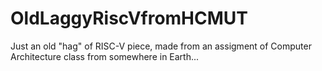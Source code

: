 # OldLaggyRiscVfromHCMUT
Just an old "hag" of RISC-V piece, made from an assigment of Computer Architecture class from somewhere in Earth...
